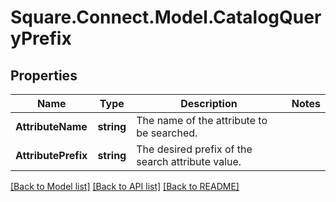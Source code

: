 # Square.Connect.Model.CatalogQueryPrefix
## Properties

Name | Type | Description | Notes
------------ | ------------- | ------------- | -------------
**AttributeName** | **string** | The name of the attribute to be searched. | 
**AttributePrefix** | **string** | The desired prefix of the search attribute value. | 



[[Back to Model list]](../README.md#documentation-for-models) [[Back to API list]](../README.md#documentation-for-api-endpoints) [[Back to README]](../README.md)


